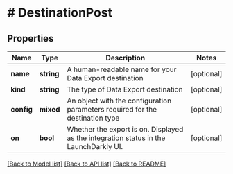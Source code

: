 # # DestinationPost

## Properties

Name | Type | Description | Notes
------------ | ------------- | ------------- | -------------
**name** | **string** | A human-readable name for your Data Export destination | [optional]
**kind** | **string** | The type of Data Export destination | [optional]
**config** | **mixed** | An object with the configuration parameters required for the destination type | [optional]
**on** | **bool** | Whether the export is on. Displayed as the integration status in the LaunchDarkly UI. | [optional]

[[Back to Model list]](../../README.md#models) [[Back to API list]](../../README.md#endpoints) [[Back to README]](../../README.md)
